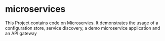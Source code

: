 # microservices
This Project contains code on Microservies. It demonstrates the usage of a configuration store, service discovery, a demo microservice application and an API gateway
